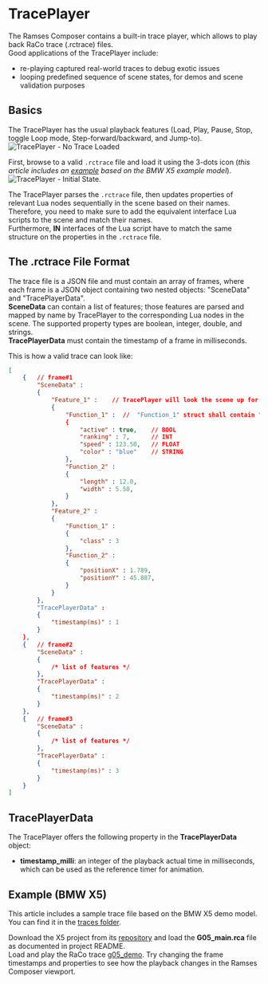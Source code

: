 <!--
SPDX-License-Identifier: MPL-2.0

This file is part of Ramses Composer
(see https://github.com/COVESA/ramses-composer-docs).

This Source Code Form is subject to the terms of the Mozilla Public License, v. 2.0.
If a copy of the MPL was not distributed with this file, You can obtain one at http://mozilla.org/MPL/2.0/.
-->

# TracePlayer

The Ramses Composer contains a built-in trace player, which allows to play back RaCo trace (.rctrace) files.  
Good applications of the TracePlayer include:
* re-playing captured real-world traces to debug exotic issues
* looping predefined sequence of scene states, for demos and scene validation purposes

## Basics

The TracePlayer has the usual playback features (Load, Play, Pause, Stop, toggle Loop mode, Step-forward/backward, and Jump-to).  
![](docs/traceplayer_notrace.png "TracePlayer - No Trace Loaded")

First, browse to a valid `.rctrace` file and load it using the 3-dots icon (*this article includes an [example](#example-g05oss) based on the BMW X5 example model*).  
![](docs/traceplayer_init.png "TracePlayer - Initial State").  

The TracePlayer parses the `.rctrace` file, then updates properties of relevant Lua nodes sequentially in the scene based on their names. Therefore, you need to make sure to add the equivalent interface Lua scripts to the scene and match their names.  
Furthermore, **IN** interfaces of the Lua script have to match the same structure on the properties in the `.rctrace` file.

## The .rctrace File Format

The trace file is a JSON file and must contain an array of frames, where each frame is a JSON object containing two nested objects: "SceneData" and "TracePlayerData".  
**SceneData** can contain a list of features; those features are parsed and mapped by name by TracePlayer to the corresponding Lua nodes in the scene. The supported property types are boolean, integer, double, and strings.  
**TracePlayerData** must contain the timestamp of a frame in milliseconds.

This is how a valid trace can look like:

```json
[
    {   // frame#1
        "SceneData" :
        {
            "Feature_1" :    // TracePlayer will look the scene up for a Lua node with the name "Feature_1". It shall have IN interface structs named "Function_1" and "Function_2"
            {
                "Function_1" :  //  "Function_1" struct shall contain "active", "ranking", "speed", and "color" IN properties with equivalent types
                {
                    "active" : true,    // BOOL
                    "ranking" : 7,      // INT
                    "speed" : 123.50,   // FLOAT
                    "color" : "blue"    // STRING
                },
                "Function_2" :
                {
                    "length" : 12.0,
                    "width" : 5.50,
                }
            },
            "Feature_2" :
            {
                "Function_1" :
                {
                    "class" : 3
                },
                "Function_2" :
                {
                    "positionX" : 1.789,
                    "positionY" : 45.887,
                }
            }
        },
        "TracePlayerData" :
        {
            "timestamp(ms)" : 1
        }
    },
    {   // frame#2
        "SceneData" :
        {
            /* list of features */
        },
        "TracePlayerData" :
        {
            "timestamp(ms)" : 2
        }
    },
    {   // frame#3
        "SceneData" :
        {
            /* list of features */
        },
        "TracePlayerData" :
        {
            "timestamp(ms)" : 3
        }
    }
]
```

## TracePlayerData

The TracePlayer offers the following property in the **TracePlayerData** object:
- **timestamp_milli**: an integer of the playback actual time in milliseconds, which can be used as the reference timer for animation.

## Example (BMW X5)

This article includes a sample trace file based on the BMW X5 demo model. You can find it in the [traces folder](./traces).

Download the X5 project from its [repository](https://github.com/bmwcarit/digital-car-3d) and load the **G05_main.rca** file as documented in project README.  
Load and play the RaCo trace [g05_demo](traces/g05_demo.rctrace). Try changing the frame timestamps and properties to see how the playback changes in the Ramses Composer viewport.
